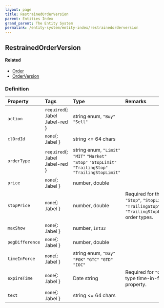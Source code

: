 ```yaml
---
layout: page
title: RestrainedOrderVersion
parent: Entities Index
grand_parent: The Entity System
permalink: /entity-system/entity-index/restrainedorderversion
---
```


## RestrainedOrderVersion

#### Related
- [Order]({{site.baseurl}}/entity-system/entity-index/Order)
- [OrderVersion]({{site.baseurl}}/entity-system/entity-index/OrderVersion)

### Definition

| Property | Tags | Type | Remarks
|:---------|:-----|:-----|:-------
| `action` | `required`{: .label .label-red } | string enum, `"Buy"` `"Sell"` | 
| `clOrdId` | `none`{: .label } | string <= 64 chars | 
| `orderType` | `required`{: .label .label-red } | string enum, `"Limit"` `"MIT"` `"Market"` `"Stop"` `"StopLimit"` `"TrailingStop"` `"TrailingStopLimit"` | 
| `price` | `none`{: .label } | number, double | 
| `stopPrice` | `none`{: .label } | number, double | Required for the `"Stop"`, `"StopLimit"`, `"TrailingStop"`, and `"TrailingStopLimit"` order types.
| `maxShow` | `none`{: .label } | number, `int32` | 
| `pegDifference` | `none`{: .label } | number, double | 
| `timeInForce` | `none`{: .label } | string enum, `"Day"` `"FOK"` `"GTC"` `"GTD"` `"IOC"` | 
| `expireTime` | `none`{: .label } | Date string | Required for `"GTD"` type time-in-force property.
| `text` | `none`{: .label } | string <= 64 chars | 
